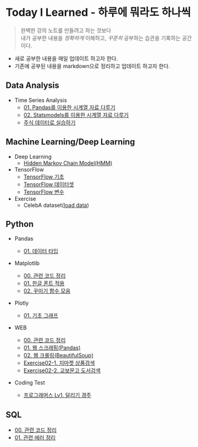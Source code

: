 # **Today I Learned - 하루에 뭐라도 하나씩**

> 완벽한 강의 노트를 만들려고 하는 것보다 <br>
내가 공부한 내용을 *정확하게* 이해하고, *꾸준히* 공부하는 습관을 기록하는 공간이다.

* 새로 공부한 내용을 매일 업데이트 하고자 한다. 
* 기존에 공부된 내용을 markdown으로 정리하고 업데이트 하고자 한다.

## **Data Analysis**
* Time Series Analysis 
    * [01. Pandas를 이용한 시계열 자료 다루기](Data_Analysis/Time_Series_Analysis/01_Time_Series_Data_with_Pandas.md)
    * [02. Statsmodels를 이용한 시계열 자료 다루기](Data_Analysis/Time_Series_Analysis/02_Time_Series_Data_with_Statsmodels.md)
    * [주식 데이터로 실습하기](Data_Analysis/Time_Series_Analysis/Exercise.ipynb)


## **Machine Learning/Deep Learning**
* Deep Learning
    * [Hidden Markov Chain Model(HMM)](AI/Deep_Learning/HMM.md)
* TensorFlow
    * [TensorFlow 기초](AI/Tensorflow/01_Tensorflow_basic.md)
    * [TensorFlow 데이터셋](AI/Tensorflow/02_Tensorflow_dataset.md)
    * [TensorFlow 변수](AI/Tensorflow/03_Tensorflow_variable.md)
* Exercise
    * CelebA dataset([load data](
        AI/Exercise/CelebA/01_CelebA_Load_Data.ipynb))

## **Python**
* Pandas
    * [01. 데이터 타입](Python/Pandas/01_Data_Type.md)
* Matplotlib  
    * [00. 관련 코드 정리](Python/Matplotlib/00_Tips.md)
    * [01. 한글 폰트 적용](Python/Matplotlib/01_Plot_Font.md)
    * [02. 꾸미기 함수 모음](Python/Matplotlib/02_Functions.md)
* Plotly
    * [01. 기초 그래프](Python/Plotly/01_.md)
* WEB
    * [00. 관련 코드 정리](Python/Web/00_Tips.md)
    * [01. 웹 스크래핑(Pandas)](Python/Web/01_Web_scraping.ipynb)
    * [02. 웹 크롤링(BeautifulSoup)](Python/Web/02_Web_crawling1.ipynb)
    * [Exercise02-1. 지마켓 상품검색](Python/Web/Ex02_1_Gmarket.ipynb)
    * [Exercise02-2. 교보문고 도서검색](Python/Web/Ex02_2_Kyobo.ipynb)
    <!-- * [03. 웹 크롤링(Selenium)](Python/Web/03_Web_crawling2.ipynb) -->
    <!-- * [Exercise01. 지마켓](Python/Web/Ex01_Gmarket.ipynb) -->
    <!-- * [Exercise02. 세계 축구 선수 순위](Python/Web/Ex01_World_soccer.ipynb) -->

    <!-- * Seaborn -->
    <!-- * Plotly -->
* Coding Test
    * [프로그래머스 Lv1. 달리기 경주](Python/CodingTest/%5B%ED%94%84%EB%A1%9C%EA%B7%B8%EB%9E%98%EB%A8%B8%EC%8A%A4%20Lv1%5D%20%EB%8B%AC%EB%A6%AC%EA%B8%B0%20%EA%B2%BD%EC%A3%BC.md)

## **SQL**
* [00. 관련 코드 정리](SQL/00_Tips.md)
* [01. 관련 에러 정리](SQL/01_Errors.md)